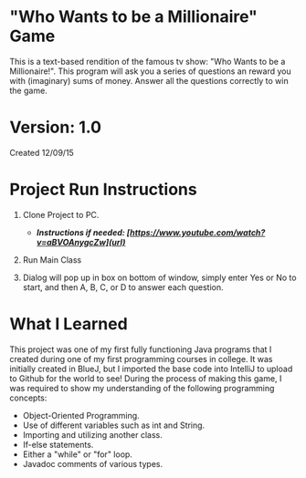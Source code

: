 # "Who Wants to be a Millionaire" Game
This is a text-based rendition of the famous tv show: "Who Wants to be a Millionaire!". This program will ask you a series of questions
an reward you with (imaginary) sums of money. Answer all the questions correctly to win the game.

# Version: 1.0
Created 12/09/15

# Project Run Instructions
1. Clone Project to PC.
   - ***Instructions if needed: [https://www.youtube.com/watch?v=aBVOAnygcZw](url)***

2. Run Main Class

3. Dialog will pop up in box on bottom of window, simply enter Yes or No to start, and then A, B, C, or D to answer each question.

# What I Learned

This project was one of my first fully functioning Java programs that I created during one of my first 
programming courses in college. It was initially created in BlueJ, but I imported the base code into IntelliJ to
upload to Github for the world to see! During the process of making this game, I was required to show my understanding of 
the following programming concepts:

- Object-Oriented Programming.
- Use of different variables such as int and String.
- Importing and utilizing another class.
- If-else statements.
- Either a "while" or "for" loop.
- Javadoc comments of various types.
